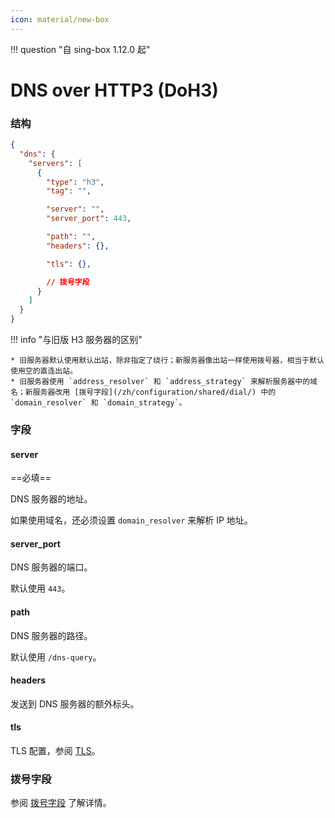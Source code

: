 ```yaml
---
icon: material/new-box
---
```


!!! question "自 sing-box 1.12.0 起"

# DNS over HTTP3 (DoH3)

### 结构

```json
{
  "dns": {
    "servers": [
      {
        "type": "h3",
        "tag": "",

        "server": "",
        "server_port": 443,

        "path": "",
        "headers": {},

        "tls": {},

        // 拨号字段
      }
    ]
  }
}
```

!!! info "与旧版 H3 服务器的区别"

    * 旧服务器默认使用默认出站，除非指定了绕行；新服务器像出站一样使用拨号器，相当于默认使用空的直连出站。
    * 旧服务器使用 `address_resolver` 和 `address_strategy` 来解析服务器中的域名；新服务器改用 [拨号字段](/zh/configuration/shared/dial/) 中的 `domain_resolver` 和 `domain_strategy`。

### 字段

#### server

==必填==

DNS 服务器的地址。

如果使用域名，还必须设置 `domain_resolver` 来解析 IP 地址。

#### server_port

DNS 服务器的端口。

默认使用 `443`。

#### path

DNS 服务器的路径。

默认使用 `/dns-query`。

#### headers

发送到 DNS 服务器的额外标头。

#### tls

TLS 配置，参阅 [TLS](/zh/configuration/shared/tls/#outbound)。

### 拨号字段

参阅 [拨号字段](/zh/configuration/shared/dial/) 了解详情。
